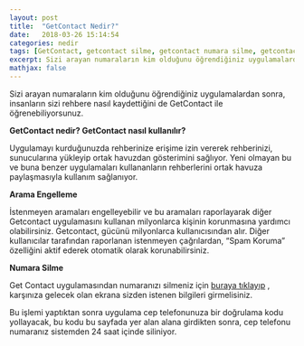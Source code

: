 ```yaml
---
layout: post
title:  "GetContact Nedir?"
date:   2018-03-26 15:14:54
categories: nedir
tags: [GetContact, getcontact silme, getcontact numara silme, getcontact kullanımı, getcontact nedir]
excerpt: Sizi arayan numaraların kim olduğunu öğrendiğiniz uygulamalardan sonra, insanların sizi rehbere nasıl kaydettiğini de GetContact ile öğrenebiliyorsunuz. GetContact numara silme. Get Contact nedir?
mathjax: false
---
```


Sizi arayan numaraların kim olduğunu öğrendiğiniz uygulamalardan sonra, insanların sizi rehbere nasıl kaydettiğini de GetContact ile öğrenebiliyorsunuz. 

**GetContact nedir? GetContact nasıl kullanılır?**

Uygulamayı kurduğunuzda rehberinize erişime izin vererek rehberinizi, sunucularına yükleyip ortak havuzdan gösterimini sağlıyor. Yeni olmayan bu ve buna benzer uygulamaları kullananların rehberlerini ortak havuza paylaşmasıyla kullanım sağlanıyor.

**Arama Engelleme**

İstenmeyen aramaları engelleyebilir ve bu aramaları raporlayarak diğer Getcontact uygulamasını kullanan milyonlarca kişinin korunmasına yardımcı olabilirsiniz. Getcontact, gücünü milyonlarca kullanıcısından alır. Diğer kullanıcılar tarafından raporlanan istenmeyen çağrılardan, “Spam Koruma” özelliğini aktif ederek otomatik olarak korunabilirsiniz.

**Numara Silme**

Get Contact uygulamasından numaranızı silmeniz için [buraya tıklayıp](https://www.getcontact.com/tr/unlist) , karşınıza gelecek olan ekrana sizden istenen bilgileri girmelisiniz. 

Bu işlemi yaptıktan sonra uygulama cep telefonunuza bir doğrulama kodu yollayacak, bu kodu bu sayfada yer alan alana girdikten sonra, cep telefonu numaranız sistemden 24 saat içinde siliniyor. 
